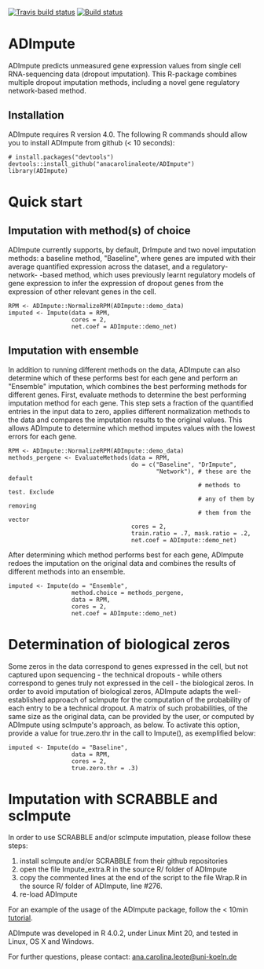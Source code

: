 
<!-- badges: start -->
  [![Travis build status](https://travis-ci.com/anacarolinaleote/ADImpute.svg?branch=master)](https://travis-ci.com/anacarolinaleote/ADImpute)
  [![Build status](https://ci.appveyor.com/api/projects/status/qsslj60tuvcg75vr?svg=true)](https://ci.appveyor.com/project/anacarolinaleote/adimpute)
<!-- badges: end -->

# ADImpute
ADImpute predicts unmeasured gene expression values from single cell RNA-sequencing data (dropout imputation). This R-package combines multiple dropout imputation methods, including a novel gene regulatory network-based method.

## Installation
ADImpute requires R version 4.0.
The following R commands should allow you to install ADImpute from github (< 10 seconds):

```
# install.packages("devtools")
devtools::install_github("anacarolinaleote/ADImpute")
library(ADImpute)
```

# Quick start

## Imputation with method(s) of choice
ADImpute currently supports, by default, DrImpute and two novel imputation
methods: a baseline method, "Baseline", where genes are imputed with their
average quantified expression across the dataset, and a regulatory-network-
-based method, which uses previously learnt regulatory models of gene expression
to infer the expression of dropout genes from the expression of other relevant
genes in the cell.
```
RPM <- ADImpute::NormalizeRPM(ADImpute::demo_data)
imputed <- Impute(data = RPM,
                  cores = 2,
                  net.coef = ADImpute::demo_net)
```

## Imputation with ensemble
In addition to running different methods on the data, ADImpute can also
determine which of these performs best for each gene and perform an "Ensemble"
imputation, which combines the best performing methods for different genes.
First, evaluate methods to determine the best performing imputation method for
each gene. This step sets a fraction of the quantified entries in the input data
to zero, applies different normalization methods to the data and compares the
imputation results to the original values. This allows ADImpute to determine
which method imputes values with the lowest errors for each gene.
```
RPM <- ADImpute::NormalizeRPM(ADImpute::demo_data)
methods_pergene <- EvaluateMethods(data = RPM,
                                   do = c("Baseline", "DrImpute",
                                          "Network"), # these are the default
                                                      # methods to test. Exclude
                                                      # any of them by removing
                                                      # them from the vector
                                   cores = 2,
                                   train.ratio = .7, mask.ratio = .2,
                                   net.coef = ADImpute::demo_net)
```
After determining which method performs best for each gene, ADImpute redoes the
imputation on the original data and combines the results of different methods
into an ensemble.
```
imputed <- Impute(do = "Ensemble",
                  method.choice = methods_pergene,
                  data = RPM,
                  cores = 2,
                  net.coef = ADImpute::demo_net)
```

# Determination of biological zeros
Some zeros in the data correspond to genes expressed in the cell, but not
captured upon sequencing - the technical dropouts - while others correspond to
genes truly not expressed in the cell - the biological zeros. In order to avoid
imputation of biological zeros, ADImpute adapts the well-established approach of
scImpute for the computation of the probability of each entry to be a technical
dropout. A matrix of such probabilities, of the same size as the original data,
can be provided by the user, or computed by ADImpute using scImpute's approach,
as below. To activate this option, provide a value for true.zero.thr in the call
to Impute(), as exemplified below:
```
imputed <- Impute(do = "Baseline",
                  data = RPM,
                  cores = 2,
                  true.zero.thr = .3)
```

# Imputation with SCRABBLE and scImpute
In order to use SCRABBLE and/or scImpute imputation, please follow these steps:
1) install scImpute and/or SCRABBLE from their github repositories
2) open the file Impute_extra.R in the source R/ folder of ADImpute
3) copy the commented lines at the end of the script to the file Wrap.R in the
source R/ folder of ADImpute, line #276.
4) re-load ADImpute

For an example of the usage of the ADImpute package, follow the < 10min [tutorial](https://github.com/anacarolinaleote/ADImpute/blob/master/vignettes/ADImpute_tutorial.Rmd).

ADImpute was developed in R 4.0.2, under Linux Mint 20, and tested in Linux, OS X and Windows.

For further questions, please contact: ana.carolina.leote@uni-koeln.de
